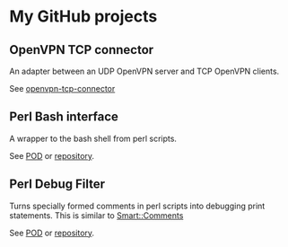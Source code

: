 # My GitHub projects

## OpenVPN TCP connector
An adapter between an UDP OpenVPN server and TCP OpenVPN clients.

See [openvpn-tcp-connector](openvpn-tcp-connector)

## Perl Bash interface
A wrapper to the bash shell from perl scripts.

See [POD](shell-bash) or
[repository](https://github.com/jo-37/shell-bash).

## Perl Debug Filter

Turns specially formed comments in perl scripts into debugging print statements.
This is similar to [Smart::Comments](https://metacpan.org/pod/Smart::Comments)

See [POD](debug-filter-printexpr) or
[repository](https://github.com/jo-37/debug-filter-printexpr).
